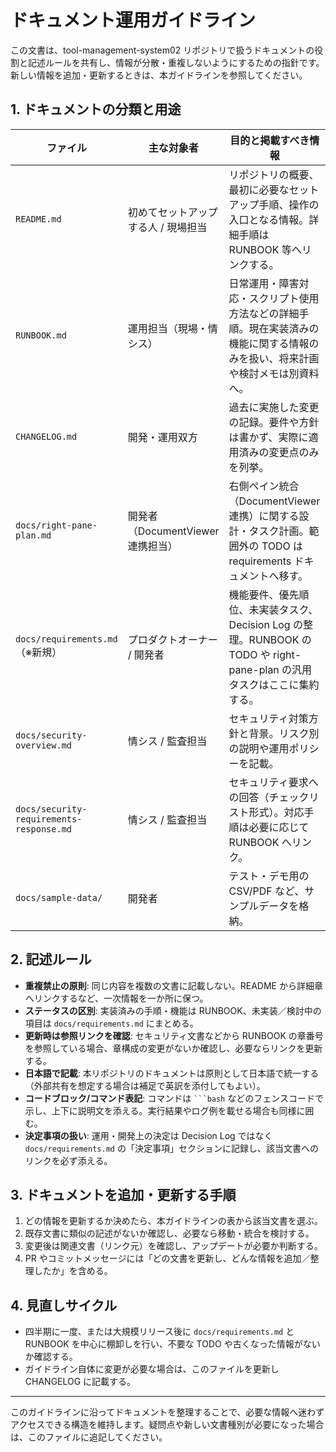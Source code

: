 # ドキュメント運用ガイドライン

この文書は、tool-management-system02 リポジトリで扱うドキュメントの役割と記述ルールを共有し、情報が分散・重複しないようにするための指針です。新しい情報を追加・更新するときは、本ガイドラインを参照してください。

## 1. ドキュメントの分類と用途

| ファイル | 主な対象者 | 目的と掲載すべき情報 |
| --- | --- | --- |
| `README.md` | 初めてセットアップする人 / 現場担当 | リポジトリの概要、最初に必要なセットアップ手順、操作の入口となる情報。詳細手順は RUNBOOK 等へリンクする。 |
| `RUNBOOK.md` | 運用担当（現場・情シス） | 日常運用・障害対応・スクリプト使用方法などの詳細手順。現在実装済みの機能に関する情報のみを扱い、将来計画や検討メモは別資料へ。 |
| `CHANGELOG.md` | 開発・運用双方 | 過去に実施した変更の記録。要件や方針は書かず、実際に適用済みの変更点のみを列挙。 |
| `docs/right-pane-plan.md` | 開発者（DocumentViewer 連携担当） | 右側ペイン統合（DocumentViewer 連携）に関する設計・タスク計画。範囲外の TODO は requirements ドキュメントへ移す。 |
| `docs/requirements.md`（※新規） | プロダクトオーナー / 開発者 | 機能要件、優先順位、未実装タスク、Decision Log の整理。RUNBOOK の TODO や right-pane-plan の汎用タスクはここに集約する。 |
| `docs/security-overview.md` | 情シス / 監査担当 | セキュリティ対策方針と背景。リスク別の説明や運用ポリシーを記載。 |
| `docs/security-requirements-response.md` | 情シス / 監査担当 | セキュリティ要求への回答（チェックリスト形式）。対応手順は必要に応じて RUNBOOK へリンク。 |
| `docs/sample-data/` | 開発者 | テスト・デモ用の CSV/PDF など、サンプルデータを格納。 |

## 2. 記述ルール

- **重複禁止の原則**: 同じ内容を複数の文書に記載しない。README から詳細章へリンクするなど、一次情報を一か所に保つ。
- **ステータスの区別**: 実装済みの手順・機能は RUNBOOK、未実装／検討中の項目は `docs/requirements.md` にまとめる。
- **更新時は参照リンクを確認**: セキュリティ文書などから RUNBOOK の章番号を参照している場合、章構成の変更がないか確認し、必要ならリンクを更新する。
- **日本語で記載**: 本リポジトリのドキュメントは原則として日本語で統一する（外部共有を想定する場合は補足で英訳を添付してもよい）。
- **コードブロック/コマンド表記**: コマンドは ` ```bash ` などのフェンスコードで示し、上下に説明文を添える。実行結果やログ例を載せる場合も同様に囲む。
- **決定事項の扱い**: 運用・開発上の決定は Decision Log ではなく `docs/requirements.md` の「決定事項」セクションに記録し、該当文書へのリンクを必ず添える。

## 3. ドキュメントを追加・更新する手順

1. どの情報を更新するか決めたら、本ガイドラインの表から該当文書を選ぶ。
2. 既存文書に類似の記述がないか確認し、必要なら移動・統合を検討する。
3. 変更後は関連文書（リンク元）を確認し、アップデートが必要か判断する。
4. PR やコミットメッセージには「どの文書を更新し、どんな情報を追加／整理したか」を含める。

## 4. 見直しサイクル

- 四半期に一度、または大規模リリース後に `docs/requirements.md` と RUNBOOK を中心に棚卸しを行い、不要な TODO や古くなった情報がないか確認する。
- ガイドライン自体に変更が必要な場合は、このファイルを更新し CHANGELOG に記載する。

---

このガイドラインに沿ってドキュメントを整理することで、必要な情報へ迷わずアクセスできる構造を維持します。疑問点や新しい文書種別が必要になった場合は、このファイルに追記してください。
